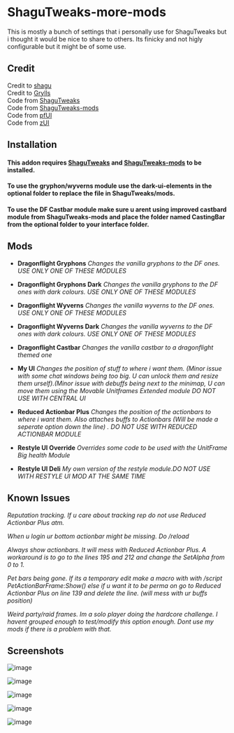 # ShaguTweaks-more-mods

This is mostly a bunch of settings that i personally use for ShaguTweaks but i thought it would be nice to share to others. Its finicky and not higly configurable but it might be of some use.

## Credit
Credit to [shagu](https://github.com/shagu)   
Credit to [Grylls](https://github.com/GryllsAddons)  
Code from [ShaguTweaks](https://shagu.org/ShaguTweaks/)    
Code from [ShaguTweaks-mods](https://github.com/GryllsAddons/ShaguTweaks-mods)   
Code from [pfUI](https://shagu.org/pfUI/)    
Code from [zUI](https://github.com/Ko0z/zUI)

## Installation
#### This addon requires [ShaguTweaks](https://shagu.org/ShaguTweaks/) and [ShaguTweaks-mods](https://github.com/GryllsAddons/ShaguTweaks-mods) to be installed.    
#### To use the gryphon/wyverns module use the dark-ui-elements in the optional folder to replace the file in ShaguTweaks/mods.
#### To use the DF Castbar module make sure u arent using improved castbard module from ShaguTweaks-mods and place the folder named CastingBar from the optional folder to your interface folder.

## Mods


- **Dragonflight Gryphons**
  *Changes the vanilla gryphons to the DF ones. USE ONLY ONE OF THESE MODULES*

 - **Dragonflight Gryphons Dark**
  *Changes the vanilla gryphons to the DF ones with dark colours. USE ONLY ONE OF THESE MODULES*

- **Dragonflight Wyverns**
  *Changes the vanilla wyverns to the DF ones. USE ONLY ONE OF THESE MODULES*

- **Dragonflight Wyverns Dark**
  *Changes the vanilla wyverns to the DF ones with dark colours. USE ONLY ONE OF THESE MODULES*

- **Dragonflight Castbar**
  *Changes the vanilla castbar to a dragonflight themed one*

- **My UI**
  *Changes the position of stuff to where i want them.*
  *(Minor issue with some chat windows being too big. U can unlock them and resize them urself).(Minor issue with debuffs being next to the minimap, U can move them using the Movable Unitframes Extended module*
  *DO NOT USE WITH CENTRAL UI*

- **Reduced Actionbar Plus**
  *Changes the position of the actionbars to where i want them. Also attaches buffs to Actionbars (Will be made a seperate option down the line) . DO NOT USE WITH REDUCED ACTIONBAR MODULE*

- **Restyle UI Override**
  *Overrides some code to be used with the UnitFrame Big health Module*

- **Restyle UI Deli**
  *My own version of the restyle module.DO NOT USE WITH RESTYLE UI MOD AT THE SAME TIME*

## Known Issues

*Reputation tracking. If u care about tracking rep do not use Reduced Actionbar Plus atm.*

*When u login ur bottom actionbar might be missing. Do /reload*

*Always show actionbars. It will mess with Reduced Actionbar Plus. A workaround is to go to the lines 195 and 212 and change the SetAlpha from 0 to 1.*

*Pet bars being gone. If its a temporary edit make a macro with with /script PetActionBarFrame:Show() else if u want it to be perma on go to Reduced Actionbar Plus on line 139 and delete the line. (will mess with ur buffs position)*

*Weird party/raid frames. Im a solo player doing the hardcore challenge. I havent grouped enough to test/modify this option enough. Dont use my mods if there is a problem with that.*

## Screenshots

![image](https://github.com/CrimsonHollow/ShaguTweaks-more-mods/assets/22963563/7f21241b-007e-4cc4-aff2-ead04f0f6f4a)

![image](https://github.com/CrimsonHollow/ShaguTweaks-more-mods/assets/22963563/3dbd970f-f341-4e65-9b39-53242ec89942)

![image](https://github.com/CrimsonHollow/ShaguTweaks-more-mods/assets/22963563/ab89e750-79dd-499b-a35b-04d90530c814)

![image](https://github.com/CrimsonHollow/ShaguTweaks-more-mods/assets/22963563/e7e907c8-c06d-4fe3-a7f2-b2efeff73518)

![image](https://github.com/CrimsonHollow/ShaguTweaks-more-mods/assets/22963563/cc9915ba-ae82-4d7b-9380-5c95e46a256b)

